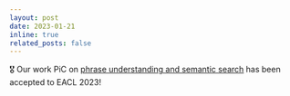 ```yaml
---
layout: post
date: 2023-01-21
inline: true
related_posts: false
---
```


🎖️ Our work PiC on [phrase understanding and semantic search](https://aclanthology.org/2023.eacl-main.1.pdf) has been accepted to EACL 2023!
